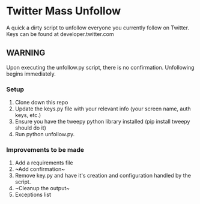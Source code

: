 # Twitter Mass Unfollow
A quick a dirty script to unfollow everyone you currently follow on Twitter.
Keys can be found at developer.twitter.com

## WARNING
Upon executing the unfollow.py script, there is no confirmation. Unfollowing begins immediately.

### Setup
1) Clone down this repo
2) Update the keys.py file with your relevant info (your screen name, auth keys, etc.)
3) Ensure you have the tweepy python library installed (pip install tweepy should do it)
4) Run python unfollow.py. 

### Improvements to be made
1) Add a requirements file
2) ~Add confirmation~
3) Remove key.py and have it's creation and configuration handled by the script.
4) ~Cleanup the output~
5) Exceptions list
